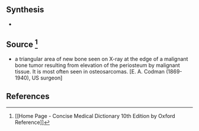 ## Synthesis
- 
## Source [^1]
- a triangular area of new bone seen on X-ray at the edge of a malignant bone tumor resulting from elevation of the periosteum by malignant tissue. It is most often seen in osteosarcomas. \[E. A. Codman (1869-1940), US surgeon]
## References

[^1]: [[Home Page - Concise Medical Dictionary 10th Edition by Oxford Reference]]